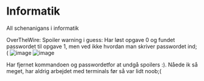 # Informatik
All schenanigans i informatik


OverTheWire:
Spoiler warning i guess: 
Har løst opgave 0 og fundet passwordet til opgave 1, men ved ikke hvordan man skriver passwordet ind;(
![image](https://github.com/user-attachments/assets/616ff631-089a-4106-945f-42ac3902eb35)
![image](https://github.com/user-attachments/assets/3a857c98-af05-4970-882d-890d4d180911)

Har fjernet kommandoen og passwordetfor at undgå spoilers :). 
Nåede ik så meget, har aldrig arbejdet med terminals før så var lidt noob;(


